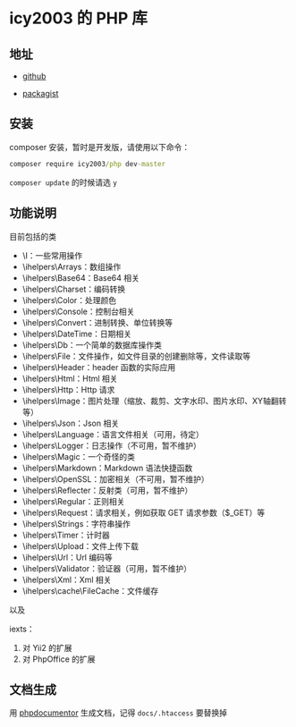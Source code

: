 # icy2003 的 PHP 库

## 地址

-  [github](https://github.com/icy2003/php)

-  [packagist](https://packagist.org/packages/icy2003/php)


## 安装

composer 安装，暂时是开发版，请使用以下命令：

```cmd
composer require icy2003/php dev-master
```

`composer update` 的时候请选 `y`

## 功能说明

目前包括的类

- \I：一些常用操作
- \ihelpers\Arrays：数组操作
- \ihelpers\Base64：Base64 相关
- \ihelpers\Charset：编码转换
- \ihelpers\Color：处理颜色
- \ihelpers\Console：控制台相关
- \ihelpers\Convert：进制转换、单位转换等
- \ihelpers\DateTime：日期相关
- \ihelpers\Db：一个简单的数据库操作类
- \ihelpers\File：文件操作，如文件目录的创建删除等，文件读取等
- \ihelpers\Header：header 函数的实际应用
- \ihelpers\Html：Html 相关
- \ihelpers\Http：Http 请求
- \ihelpers\Image：图片处理（缩放、裁剪、文字水印、图片水印、XY轴翻转等）
- \ihelpers\Json：Json 相关
- \ihelpers\Language：语言文件相关（可用，待定）
- \ihelpers\Logger：日志操作（不可用，暂不维护）
- \ihelpers\Magic：一个奇怪的类
- \ihelpers\Markdown：Markdown 语法快捷函数
- \ihelpers\OpenSSL：加密相关（不可用，暂不维护）
- \ihelpers\Reflecter：反射类（可用，暂不维护）
- \ihelpers\Regular：正则相关
- \ihelpers\Request：请求相关，例如获取 GET 请求参数（$_GET）等
- \ihelpers\Strings：字符串操作
- \ihelpers\Timer：计时器
- \ihelpers\Upload：文件上传下载
- \ihelpers\Url：Url 编码等
- \ihelpers\Validator：验证器（可用，暂不维护）
- \ihelpers\Xml：Xml 相关
- \ihelpers\cache\FileCache：文件缓存

以及

iexts：
1. 对 Yii2 的扩展
2. 对 PhpOffice 的扩展


## 文档生成

用 [phpdocumentor](https://www.phpdoc.org/) 生成文档，记得 `docs/.htaccess` 要替换掉
